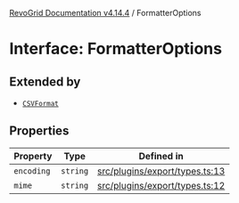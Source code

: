 [RevoGrid Documentation v4.14.4](README.md) / FormatterOptions

# Interface: FormatterOptions

## Extended by

- [`CSVFormat`](Interface.CSVFormat.md)

## Properties

| Property | Type | Defined in |
| ------ | ------ | ------ |
| `encoding` | `string` | [src/plugins/export/types.ts:13](https://github.com/revolist/revogrid/blob/a32d3a869ff2d770043cd2738815e885c8f5d1a9/src/plugins/export/types.ts#L13) |
| `mime` | `string` | [src/plugins/export/types.ts:12](https://github.com/revolist/revogrid/blob/a32d3a869ff2d770043cd2738815e885c8f5d1a9/src/plugins/export/types.ts#L12) |
